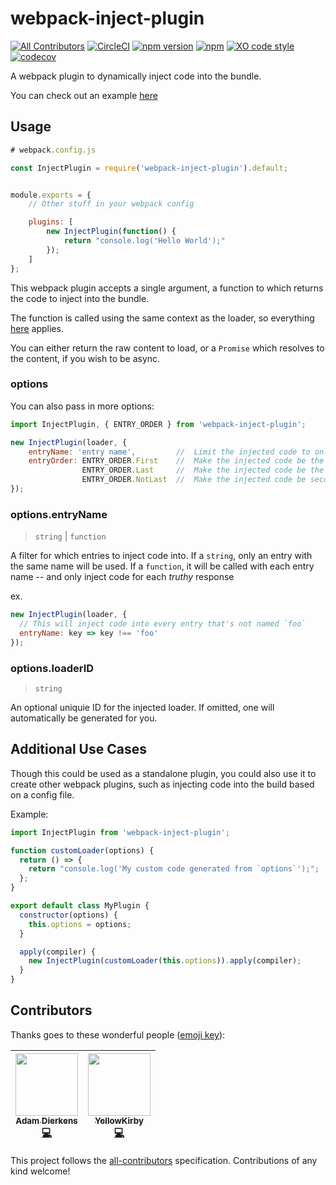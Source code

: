 # webpack-inject-plugin

[![All Contributors](https://img.shields.io/badge/all_contributors-2-orange.svg?style=flat-square)](#contributors)
[![CircleCI](https://circleci.com/gh/adierkens/webpack-inject-plugin/tree/master.svg?style=svg)](https://circleci.com/gh/adierkens/webpack-inject-plugin/tree/master) [![npm version](https://badge.fury.io/js/webpack-inject-plugin.svg)](https://badge.fury.io/js/webpack-inject-plugin) [![npm](https://img.shields.io/npm/dt/webpack-inject-plugin.svg)](https://www.npmjs.com/package/webpack-inject-plugin) [![XO code style](https://img.shields.io/badge/code_style-XO-5ed9c7.svg)](https://github.com/xojs/xo) [![codecov](https://codecov.io/gh/adierkens/webpack-inject-plugin/branch/master/graph/badge.svg)](https://codecov.io/gh/adierkens/webpack-inject-plugin)

A webpack plugin to dynamically inject code into the bundle.

You can check out an example [here](./example)

## Usage

```javascript
# webpack.config.js

const InjectPlugin = require('webpack-inject-plugin').default;


module.exports = {
    // Other stuff in your webpack config

    plugins: [
        new InjectPlugin(function() {
            return "console.log('Hello World');"
        });
    ]
};
```

This webpack plugin accepts a single argument, a function to which returns the code to inject into the bundle.

The function is called using the same context as the loader, so everything [here](https://webpack.js.org/api/loaders/#the-loader-context) applies.

You can either return the raw content to load, or a `Promise` which resolves to the content, if you wish to be async.


### options

You can also pass in more options:

```javascript
import InjectPlugin, { ENTRY_ORDER } from 'webpack-inject-plugin';

new InjectPlugin(loader, {
    entryName: 'entry name',         //  Limit the injected code to only the entry w/ this name
    entryOrder: ENTRY_ORDER.First    //  Make the injected code be the first entry point
                ENTRY_ORDER.Last     //  Make the injected code be the last entry point
                ENTRY_ORDER.NotLast  //  Make the injected code be second to last. (The last entry module is the API of the bundle. Useful when you don't want to override that.) This is the default.
});
```

### options.entryName

> `string` | `function`

A filter for which entries to inject code into.
If a `string`, only an entry with the same name will be used.
If a `function`, it will be called with each entry name -- and only inject code for each _truthy_ response

ex.

```javascript
new InjectPlugin(loader, {
  // This will inject code into every entry that's not named `foo`
  entryName: key => key !== 'foo'
});
```

### options.loaderID

> `string`

An optional uniquie ID for the injected loader. If omitted, one will automatically be generated for you. 

## Additional Use Cases

Though this could be used as a standalone plugin, you could also use it to create other webpack plugins, such as injecting code into the build based on a config file.

Example:

```javascript
import InjectPlugin from 'webpack-inject-plugin';

function customLoader(options) {
  return () => {
    return "console.log('My custom code generated from `options`');";
  };
}

export default class MyPlugin {
  constructor(options) {
    this.options = options;
  }

  apply(compiler) {
    new InjectPlugin(customLoader(this.options)).apply(compiler);
  }
}
```

## Contributors

Thanks goes to these wonderful people ([emoji key](https://github.com/kentcdodds/all-contributors#emoji-key)):

<!-- ALL-CONTRIBUTORS-LIST:START - Do not remove or modify this section -->
<!-- prettier-ignore -->
| [<img src="https://avatars1.githubusercontent.com/u/13004162?v=4" width="100px;"/><br /><sub><b>Adam Dierkens</b></sub>](https://adamdierkens.com)<br />[💻](https://github.com/adierkens/webpack-inject-plugin/commits?author=adierkens "Code") | [<img src="https://avatars1.githubusercontent.com/u/1654019?v=4" width="100px;"/><br /><sub><b>YellowKirby</b></sub>](https://github.com/YellowKirby)<br />[💻](https://github.com/adierkens/webpack-inject-plugin/commits?author=YellowKirby "Code") |
| :---: | :---: |

<!-- ALL-CONTRIBUTORS-LIST:END -->

This project follows the [all-contributors](https://github.com/kentcdodds/all-contributors) specification. Contributions of any kind welcome!

